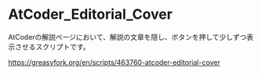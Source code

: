 # AtCoder_Editorial_Cover

AtCoderの解説ページにおいて、解説の文章を隠し、ボタンを押して少しずつ表示させるスクリプトです。

https://greasyfork.org/en/scripts/463760-atcoder-editorial-cover